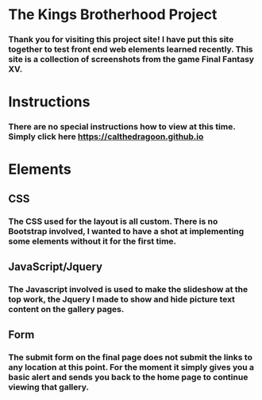 # The Kings Brotherhood Project
###  Thank you for visiting this project site! I have put this site together to test front end web elements learned recently. This site is a collection of screenshots from the game Final Fantasy XV.


# Instructions
### There are no special instructions how to view at this time. Simply click here https://calthedragoon.github.io



# Elements
## CSS
### The CSS used for the layout is all custom. There is no Bootstrap involved, I wanted to have a shot at implementing some elements without it for the first time.



## JavaScript/Jquery
### The Javascript involved is used to make the slideshow at the top work, the Jquery I made to show and hide picture text content on the gallery pages.



## Form
### The submit form on the final page does not submit the links to any location at this point. For the moment it simply gives you a basic alert and sends you back to the home page to continue viewing that gallery.
